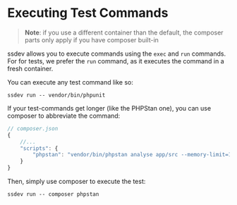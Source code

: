# Executing Test Commands

> **Note**: if you use a different container than the default, the composer parts only
> apply if you have composer built-in

ssdev allows you to execute commands using the `exec` and `run` commands. For
for tests, we prefer the `run` command, as it executes the command in a fresh
container.

You can execute any test command like so:

```
ssdev run -- vendor/bin/phpunit
```

If your test-commands get longer (like the PHPStan one), you can use
composer to abbreviate the command:

```js
// composer.json
{
    //...
    "scripts": {
        "phpstan": "vendor/bin/phpstan analyse app/src --memory-limit=1G -c phpstan.neon -a vendor/syntro/silverstripe-phpstan/bootstrap.php --no-ansi --level 4",
    }
}

```
Then, simply use composer to execute the test:
```
ssdev run -- composer phpstan
```
